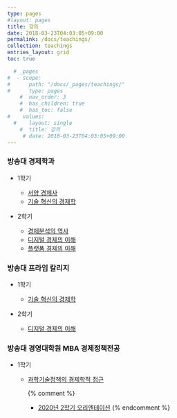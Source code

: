 ```yaml
---
type: pages
#layout: pages
title: 강의
date: 2018-03-23T04:03:05+09:00
permalink: /docs/teachings/
collection: teachings
entries_layout: grid
toc: true

  # _pages
#  - scope:
#      path: "/docs/_pages/teachings/"
#      type: pages
	#  nav_order: 3
	#  has_children: true
	#  has_toc: false
#    values:
  #    layout: single
	#  title: 강의
	 # date: 2018-03-23T04:03:05+09:00
---
```


### 방송대 경제학과
- 1학기 
  * [서양 경제사](/teachings/economic_history/)
  * [기술 혁신의 경제학](/teachings/technological_innovation/)

- 2학기 
  * [경제분석의 역사](/teachings/history_of_economic_thought/)
  * [디지털 경제의 이해](/teachings/digital_economy/)
  * [플랫폼 경제의 이해](/teachings/platform_economy/)


### 방송대 프라임 칼리지
- 1학기 
  * [기술 혁신의 경제학](/teachings/technological_innovation_prime/)

- 2학기 
  * [디지털 경제의 이해](/teachings/digital_economy_prime/)

### 방송대 경영대학원 MBA 경제정책전공
- 1학기
  * [과학기술정책의 경제학적 접근](/teachings/innvoation_policy/)
  
  
    {% comment %}
    * [2020년 2학기 오리엔테이션](/teachings/innvoation_policy/orientation/)
    {% endcomment %}
